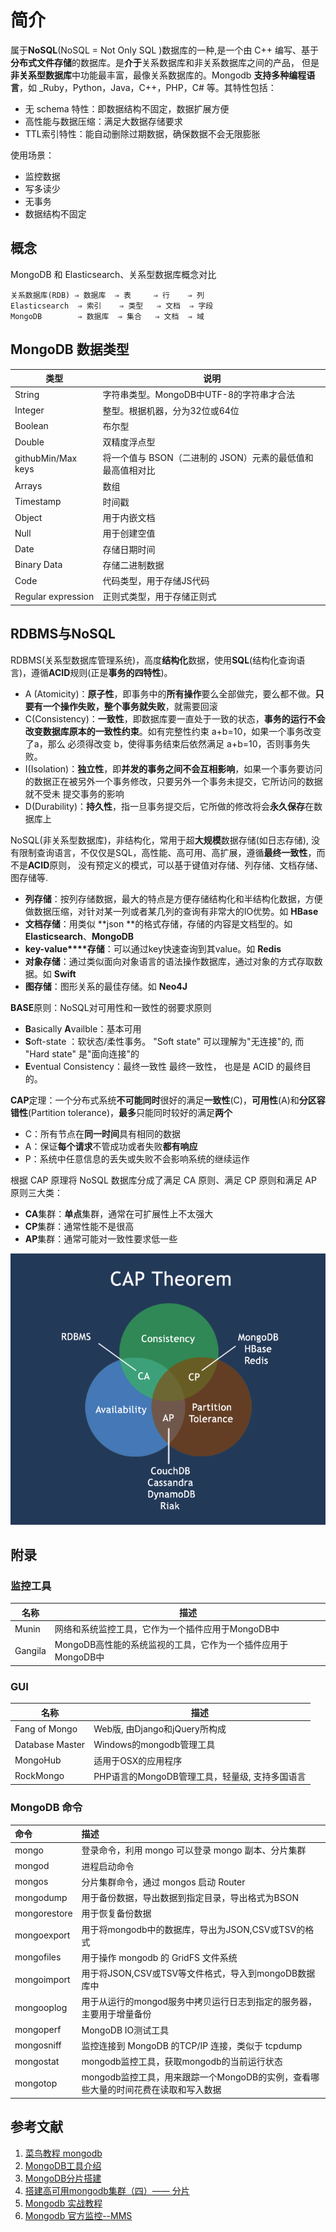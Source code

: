 # 简介
属于**NoSQL**(NoSQL = Not Only SQL )数据库的一种,是一个由 C++ 编写、基于**分布式文件存储**的数据库。是**介于**关系数据库和非关系数据库之间的产品，
但是**非关系型数据库**中功能最丰富，最像关系数据库的。Mongodb **支持多种编程语言**，如 _Ruby，Python，Java，C++，PHP，C# 等。其特性包括：
* 无 schema 特性：即数据结构不固定，数据扩展方便
* 高性能与数据压缩：满足大数据存储要求
* TTL索引特性：能自动删除过期数据，确保数据不会无限膨胀

使用场景：
* 监控数据
* 写多读少
* 无事务
* 数据结构不固定

## 概念
MongoDB 和 Elasticsearch、关系型数据库概念对比
```
关系数据库(RDB) ⇒ 数据库  ⇒ 表     ⇒ 行    ⇒ 列
Elasticsearch  ⇒ 索引    ⇒ 类型   ⇒ 文档  ⇒ 字段
MongoDB        ⇒ 数据库  ⇒ 集合   ⇒ 文档  ⇒ 域
```

## MongoDB 数据类型
| **类型** | **说明** |
| --- | --- |
| String | 字符串类型。MongoDB中UTF-8的字符串才合法 |
| Integer | 整型。根据机器，分为32位或64位 |
| Boolean | 布尔型 |
| Double | 双精度浮点型 |
| githubMin/Max keys | 将一个值与 BSON（二进制的 JSON）元素的最低值和最高值相对比 |
| Arrays | 数组 |
| Timestamp | 时间戳 |
| Object | 用于内嵌文档 |
| Null | 用于创建空值 |
| Date | 存储日期时间 |
| Binary Data | 存储二进制数据 |
| Code | 代码类型，用于存储JS代码 |
| Regular expression | 正则式类型，用于存储正则式 |

## RDBMS与NoSQL
RDBMS(关系型数据库管理系统)，高度**结构化**数据，使用**SQL**(结构化查询语言)，遵循**ACID**规则(正是**事务的四特性**)。
* A (Atomicity)：**原子性**，即事务中的**所有操作**要么全部做完，要么都不做。**只要有一个操作失败，整个事务就失败**，就需要回滚
* C(Consistency)：**一致性**，即数据库要一直处于一致的状态，**事务的运行不会改变数据库原本的一致性约束**。如有完整性约束 a+b=10，如果一个事务改变了a，那么
必须得改变 b，使得事务结束后依然满足 a+b=10，否则事务失败。
* I(Isolation)：**独立性**，即**并发的事务之间不会互相影响**，如果一个事务要访问的数据正在被另外一个事务修改，只要另外一个事务未提交，它所访问的数据就不受未
提交事务的影响
* D(Durability)：**持久性**，指一旦事务提交后，它所做的修改将会**永久保存**在数据库上

NoSQL(非关系型数据库)，非结构化，常用于超**大规模**数据存储(如日志存储), 没有限制查询语言，不仅仅是SQL，高性能、高可用、高扩展，遵循**最终一致性**，而不是**ACID**原则，
没有预定义的模式，可以基于键值对存储、列存储、文档存储、图存储等.
* **列存储**：按列存储数据，最大的特点是方便存储结构化和半结构化数据，方便做数据压缩，对针对某一列或者某几列的查询有非常大的IO优势。如 **HBase**
* **文档存储**：用类似 **json **的格式存储，存储的内容是文档型的。如 **Elasticsearch**、**MongoDB**
* **key-value****存储**：可以通过key快速查询到其value。如 **Redis**
* **对象存储**：通过类似面向对象语言的语法操作数据库，通过对象的方式存取数据。如 **Swift**
* **图存储**：图形关系的最佳存储。如 **Neo4J**


**BASE**原则：NoSQL对可用性和一致性的弱要求原则
* **B**asically **A**vailble：基本可用
* **S**oft-state ：软状态/柔性事务。 "Soft state" 可以理解为"无连接"的, 而 "Hard state" 是"面向连接"的
* **E**ventual Consistency：最终一致性 最终一致性， 也是是 ACID 的最终目的。

**CAP**定理：一个分布式系统**不可能同时**很好的满足**一致性**(C)，**可用性**(A)和**分区容错性**(Partition tolerance)，**最多**只能同时较好的满足**两个**
* C：所有节点在**同一时间**具有相同的数据
* A：保证**每个请求**不管成功或者失败**都有响应**
* P：系统中任意信息的丢失或失败不会影响系统的继续运作

根据 CAP 原理将 NoSQL 数据库分成了满足 CA 原则、满足 CP 原则和满足 AP 原则三大类：
* **CA**集群：**单点**集群，通常在可扩展性上不太强大
* **CP**集群：通常性能不是很高
* **AP**集群：通常可能对一致性要求低一些

![CAP理论](asset/cap-theoram.png)

## 附录
### 监控工具
| 名称 | 描述
| ---- | ----
| Munin | 网络和系统监控工具，它作为一个插件应用于MongoDB中
| Gangila | MongoDB高性能的系统监视的工具，它作为一个插件应用于MongoDB中

### GUI
| 名称 | 描述
| ---- | ----
| Fang of Mongo | Web版,  由Django和jQuery所构成
| Database Master | Windows的mongodb管理工具
| MongoHub | 适用于OSX的应用程序
| RockMongo | PHP语言的MongoDB管理工具，轻量级, 支持多国语言

### MongoDB 命令
| **命令** | **描述** |
| :--- | :--- |
| mongo | 登录命令，利用 mongo 可以登录 mongo 副本、分片集群 |
| mongod | 进程启动命令 |
| mongos | 分片集群命令，通过 mongos 启动 Router |
| mongodump | 用于备份数据，导出数据到指定目录，导出格式为BSON |
| mongorestore | 用于恢复备份数据 |
| mongoexport | 用于将mongodb中的数据库，导出为JSON,CSV或TSV的格式 |
| mongofiles | 用于操作 mongodb 的 GridFS 文件系统 |
| mongoimport | 用于将JSON,CSV或TSV等文件格式，导入到mongoDB数据库中 |
| mongooplog | 用于从运行的mongod服务中拷贝运行日志到指定的服务器，主要用于增量备份 |
| mongoperf | MongoDB IO测试工具 |
| mongosniff | 监控连接到 MongoDB 的TCP/IP 连接，类似于 tcpdump |
| mongostat | mongodb监控工具，获取mongodb的当前运行状态 |
| mongotop | mongodb监控工具，用来跟踪一个MongoDB的实例，查看哪些大量的时间花费在读取和写入数据 |

## 参考文献
1. [菜鸟教程 mongodb](http://www.runoob.com/mongodb/mongodb-linux-install.html)
2. [MongoDB工具介绍](http://www.cnblogs.com/tangxiaojun/p/4988423.html)
3. [MongoDB分片搭建](https://my.oschina.net/aven92/blog/514669)
4. [搭建高可用mongodb集群（四）—— 分片](http://www.lanceyan.com/tech/arch/mongodb_shard1.html)
5. [Mongodb 实战教程](http://www.ttlsa.com/mongodb/mongodb-study/)
6. [Mongodb 官方监控--MMS](http://www.ttlsa.com/mms/follow-me-to-use-mongodb-mms-services/)